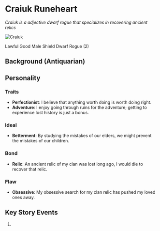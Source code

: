 # Craiuk Runeheart

*Craiuk is a adjective dwarf rogue that specializes in recovering ancient relics*

![Craiuk](https://www.dropbox.com/s/gxxnnmutjcqf1is/craiukRuneheart.png?raw=1)

Lawful Good Male Shield Dwarf Rogue (2)

## Background (Antiquarian)

## Personality
### Traits

- **Perfectionist**: I believe that anything worth doing is worth doing right.
- **Adventure**: I enjoy going through ruins for the adventure; getting to experience lost history is just a bonus.

### Ideal

- **Betterment**: By studying the mistakes of our elders, we might prevent the mistakes of our children.

### Bond

- **Relic**: An ancient relic of my clan was lost long ago, I would die to recover that relic.

### Flaw

- **Obsessive**: My obsessive search for my clan relic has pushed my loved ones away.

## Key Story Events

1. 
